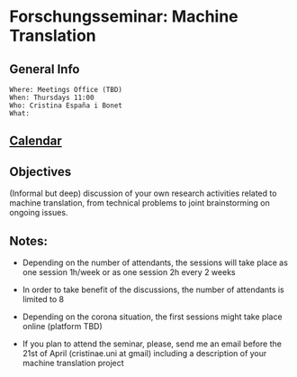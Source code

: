 # Forschungsseminar: Machine Translation

## General Info
```
Where: Meetings Office (TBD)
When: Thursdays 11:00 
Who: Cristina España i Bonet
What: 
```

## [Calendar](../calendar.md)

## Objectives

(Informal but deep) discussion of your own research activities related to machine translation, from technical problems to joint brainstorming on ongoing issues.

## Notes:

* Depending on the number of attendants, the sessions will take place as one session 1h/week or as one session 2h every 2 weeks
* In order to take benefit of the discussions, the number of attendants is limited to 8


* Depending on the corona situation, the first sessions might take place online (platform TBD)
* If you plan to attend the seminar, please, send me an email before the 21st of April (cristinae.uni at gmail) including a description of your machine translation project

